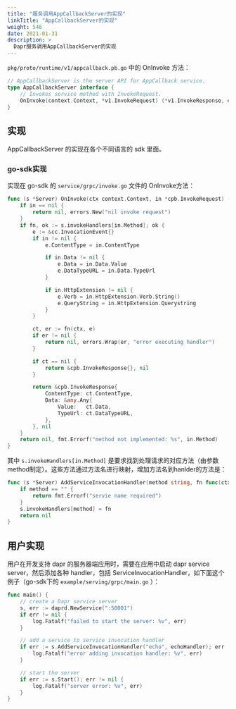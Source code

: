 ```yaml
---
title: "服务调用AppCallbackServer的实现"
linkTitle: "AppCallbackServer的实现"
weight: 546
date: 2021-01-31
description: >
  Dapr服务调用AppCallbackServer的实现
---
```


`pkg/proto/runtime/v1/appcallback.pb.go` 中的 OnInvoke 方法：

```go
// AppCallbackServer is the server API for AppCallback service.
type AppCallbackServer interface {
	// Invokes service method with InvokeRequest.
	OnInvoke(context.Context, *v1.InvokeRequest) (*v1.InvokeResponse, error)
}
```

## 实现

AppCallbackServer 的实现在各个不同语言的 sdk 里面。

### go-sdk实现

实现在 go-sdk 的 `service/grpc/invoke.go` 文件的 OnInvoke方法：

```go
func (s *Server) OnInvoke(ctx context.Context, in *cpb.InvokeRequest) (*cpb.InvokeResponse, error) {
	if in == nil {
		return nil, errors.New("nil invoke request")
	}
	if fn, ok := s.invokeHandlers[in.Method]; ok {
		e := &cc.InvocationEvent{}
		if in != nil {
			e.ContentType = in.ContentType

			if in.Data != nil {
				e.Data = in.Data.Value
				e.DataTypeURL = in.Data.TypeUrl
			}

			if in.HttpExtension != nil {
				e.Verb = in.HttpExtension.Verb.String()
				e.QueryString = in.HttpExtension.Querystring
			}
		}

		ct, er := fn(ctx, e)
		if er != nil {
			return nil, errors.Wrap(er, "error executing handler")
		}

		if ct == nil {
			return &cpb.InvokeResponse{}, nil
		}

		return &cpb.InvokeResponse{
			ContentType: ct.ContentType,
			Data: &any.Any{
				Value:   ct.Data,
				TypeUrl: ct.DataTypeURL,
			},
		}, nil
	}
	return nil, fmt.Errorf("method not implemented: %s", in.Method)
}
```

其中 `s.invokeHandlers[in.Method]` 是要求找到处理请求的对应方法（由参数method制定）。这些方法通过方法名进行映射，增加方法名到hanlder的方法是：

```go
func (s *Server) AddServiceInvocationHandler(method string, fn func(ctx context.Context, in *cc.InvocationEvent) (our *cc.Content, err error)) error {
	if method == "" {
		return fmt.Errorf("servie name required")
	}
	s.invokeHandlers[method] = fn
	return nil
}
```

## 用户实现

用户在开发支持 dapr 的服务器端应用时，需要在应用中启动 dapr service server，然后添加各种 handler，包括 ServiceInvocationHandler，如下面这个例子（go-sdk下的 `example/serving/grpc/main.go` ）：

```go
func main() {
	// create a Dapr service server
	s, err := daprd.NewService(":50001")
	if err != nil {
		log.Fatalf("failed to start the server: %v", err)
	}

	// add a service to service invocation handler
	if err := s.AddServiceInvocationHandler("echo", echoHandler); err != nil {
		log.Fatalf("error adding invocation handler: %v", err)
	}

	// start the server
	if err := s.Start(); err != nil {
		log.Fatalf("server error: %v", err)
	}
}
```






